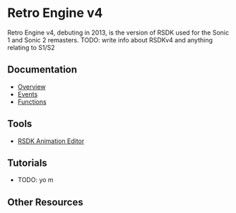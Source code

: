 # Retro Engine v4

Retro Engine v4, debuting in 2013, is the version of RSDK used for the Sonic 1 and Sonic 2 remasters.
TODO: write info about RSDKv4 and anything relating to S1/S2

## Documentation
- [Overview](./Overview/README.md)
- [Events](./Events/README.md)
- [Functions](./Functions/README.md)

## Tools
- [RSDK Animation Editor](../Tools/RSDK-Anim-Editor/README.md)

## Tutorials
- TODO: yo m

## Other Resources


